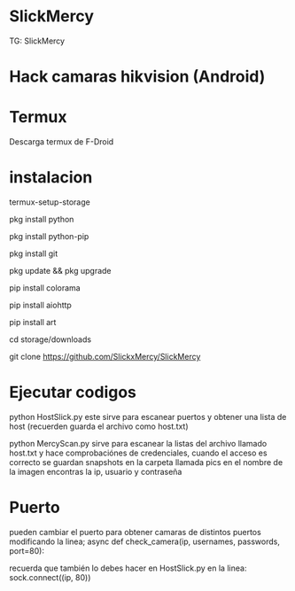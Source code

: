 # SlickMercy
TG: SlickMercy 

# Hack camaras hikvision (Android)

# Termux 
Descarga termux de F-Droid

# instalacion 

termux-setup-storage

pkg install python

pkg install python-pip

pkg install git

pkg update && pkg upgrade

pip install colorama

pip install aiohttp

pip install art

cd storage/downloads

git clone https://github.com/SlickxMercy/SlickMercy

# Ejecutar codigos 
python HostSlick.py
este sirve para escanear puertos y obtener una lista de host (recuerden guarda el archivo como host.txt)

python MercyScan.py
sirve para escanear la listas del archivo llamado host.txt y hace comprobaciónes de credenciales, cuando el acceso es correcto se guardan snapshots en la carpeta llamada pics 
en el nombre de la imagen encontras la ip, usuario y contraseña 

# Puerto 
pueden cambiar el puerto para obtener camaras de distintos puertos
modificando la linea;
async def check_camera(ip, usernames, passwords, port=80):

recuerda que también lo debes hacer en HostSlick.py 
en la linea:
sock.connect((ip, 80))
